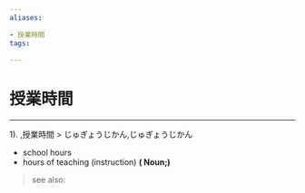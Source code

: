 ```yaml
---
aliases:
    
- 授業時間
tags:
    
---
```


# 授業時間
---
1).
,授業時間 > じゅぎょうじかん,じゅぎょうじかん

- school hours
- hours of teaching (instruction)
**( Noun;)**
> see also: 
            